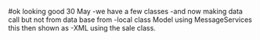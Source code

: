 #ok looking good 30 May
-we have a few classes
-and now making data call but not from data base from
-local class Model using MessageServices this then shown as 
-XML using the sale class.